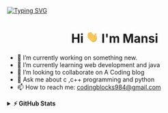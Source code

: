 [![Typing SVG](https://readme-typing-svg.herokuapp.com?lines=Welcome+to+my+GitHub+account)](https://git.io/typing-svg) 

<h1 align="center">Hi <img src="https://github.com/ankitwarbhe/ankitwarbhe/blob/master/Hi.gif" width="29px"> I'm Mansi </h1>

<!--
**htcmansi/htcmansi** is a ✨ _special_ ✨ repository because its `README.md` (this file) appears on your GitHub profile.
-->

- 🔭 I’m currently working on something new.
- 🌱 I’m currently learning web development and java
- 👯 I’m looking to collaborate on A Coding blog
- 💬 Ask me about c ,c++ programming and python
- 📫 How to reach me: codingblocks984@gmail.com
<!-- GitHub Stats -->
<details>	
  <br />
  <summary><b>⚡ GitHub Stats</b></summary>
<br>
<p align=center>
  <div align=center>
    <!-- GitHub Streak -->
    <a href="https://github.com/denvercoder1/github-readme-streak-stats" title="Go to Source">
      <img align="left" width=396 src="https://github-readme-streak-stats.herokuapp.com/?user=htcmansi&theme=react&border=61dafb&hide_border=false" alt="htcmansi" />
    </a>

![Github stats](https://github-readme-stats.vercel.app/api?username=htcmansi)



<h3 align="left">Connect with me</h3>
<p align="left">
<a href="https://www.linkedin.com/in/mansi-raut-12b97a21b/" target="blank"><img align="center" src="https://raw.githubusercontent.com/rahuldkjain/github-profile-readme-generator/master/src/images/icons/Social/linked-in-alt.svg" alt="mansi-raut-12b97a21b" height="30" width="40" /></a>


<a href="https://www.hackerrank.com/htcmansiraut" target="blank"><img align="center" src="https://raw.githubusercontent.com/rahuldkjain/github-profile-readme-generator/master/src/images/icons/Social/hackerrank.svg" alt="htcmansiraut" height="30" width="40" /></a>


